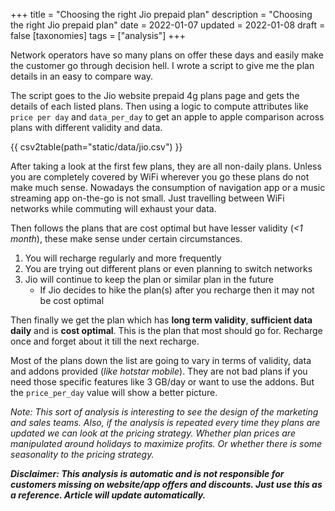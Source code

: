 +++
title = "Choosing the right Jio prepaid plan"
description = "Choosing the right Jio prepaid plan"
date = 2022-01-07
updated = 2022-01-08
draft = false
[taxonomies]
tags = ["analysis"]
+++

Network operators have so many plans on offer these days and easily make the customer go through decision hell. I wrote a script to give me the plan details in an easy to compare way.

<!-- more -->

The script goes to the Jio website prepaid 4g plans page and gets the details of each listed plans. Then using a logic to compute attributes like `price per day` and `data_per_day` to get an apple to apple comparison across plans with different validity and data.

{{ csv2table(path="static/data/jio.csv") }}

After taking a look at the first few plans, they are all non-daily plans. Unless you are completely covered by WiFi wherever you go these plans do not make much sense. Nowadays the consumption of navigation app or a music streaming app on-the-go is not small. Just travelling between WiFi networks while commuting will exhaust your data.

Then follows the plans that are cost optimal but have lesser validity (_<1 month_), these make sense under certain circumstances.

1. You will recharge regularly and more frequently
2. You are trying out different plans or even planning to switch networks
3. Jio will continue to keep the plan or similar plan in the future
   - If Jio decides to hike the plan(s) after you recharge then it may not be cost optimal

Then finally we get the plan which has **long term validity**, **sufficient data daily** and is **cost optimal**. This is the plan that most should go for. Recharge once and forget about it till the next recharge.

Most of the plans down the list are going to vary in terms of validity, data and addons provided (_like hotstar mobile_). They are not bad plans if you need those specific features like 3 GB/day or want to use the addons. But the `price_per_day` value will show a better picture.

_Note: This sort of analysis is interesting to see the design of the marketing and sales teams. Also, if the analysis is repeated every time they plans are updated we can look at the pricing strategy. Whether plan prices are manipulated around holidays to maximize profits. Or whether there is some seasonality to the pricing strategy._

**_Disclaimer: This analysis is automatic and is not responsible for customers missing on website/app offers and discounts. Just use this as a reference. Article will update automatically._**
